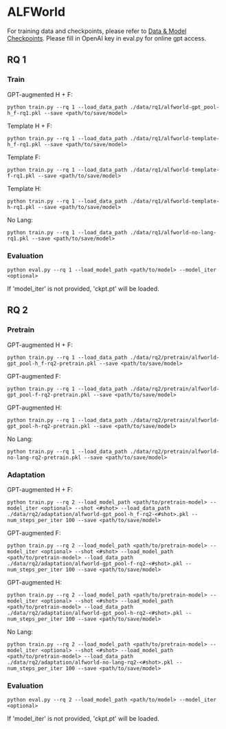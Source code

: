 # ALFWorld
For training data and checkpoints, please refer to [Data & Model Checkpoints](https://huggingface.co/datasets/sled-umich/Teachable_RL). Please fill in OpenAI key in eval.py for online gpt access. 
## RQ 1

### Train
GPT-augmented H + F:
```
python train.py --rq 1 --load_data_path ./data/rq1/alfworld-gpt_pool-h_f-rq1.pkl --save <path/to/save/model>
```
Template H + F:
```
python train.py --rq 1 --load_data_path ./data/rq1/alfworld-template-h_f-rq1.pkl --save <path/to/save/model>
```
Template F:
```
python train.py --rq 1 --load_data_path ./data/rq1/alfworld-template-f-rq1.pkl --save <path/to/save/model>
```
Template H:
```
python train.py --rq 1 --load_data_path ./data/rq1/alfworld-template-h-rq1.pkl --save <path/to/save/model>
```
No Lang:
```
python train.py --rq 1 --load_data_path ./data/rq1/alfworld-no-lang-rq1.pkl --save <path/to/save/model>
```

### Evaluation
```
python eval.py --rq 1 --load_model_path <path/to/model> --model_iter <optional> 
```
If 'model_iter' is not provided, 'ckpt.pt' will be loaded.

## RQ 2

### Pretrain
GPT-augmented H + F:
```
python train.py --rq 1 --load_data_path ./data/rq2/pretrain/alfworld-gpt_pool-h_f-rq2-pretrain.pkl --save <path/to/save/model>
```
GPT-augmented F:
```
python train.py --rq 1 --load_data_path ./data/rq2/pretrain/alfworld-gpt_pool-f-rq2-pretrain.pkl --save <path/to/save/model>
```
GPT-augmented H:
```
python train.py --rq 1 --load_data_path ./data/rq2/pretrain/alfworld-gpt_pool-h-rq2-pretrain.pkl --save <path/to/save/model>
```
No Lang:
```
python train.py --rq 1 --load_data_path ./data/rq2/pretrain/alfworld-no-lang-rq2-pretrain.pkl --save <path/to/save/model>
```

### Adaptation
GPT-augmented H + F:
```
python train.py --rq 2 --load_model_path <path/to/pretrain-model> --model_iter <optional> --shot <#shot> --load_data_path ./data/rq2/adaptation/alfworld-gpt_pool-h_f-rq2-<#shot>.pkl --num_steps_per_iter 100 --save <path/to/save/model>
```
GPT-augmented F:
```
python train.py --rq 2 --load_model_path <path/to/pretrain-model> --model_iter <optional> --shot <#shot> --load_model_path <path/to/pretrain-model> --load_data_path ./data/rq2/adaptation/alfworld-gpt_pool-f-rq2-<#shot>.pkl --num_steps_per_iter 100 --save <path/to/save/model>
```
GPT-augmented H:
```
python train.py --rq 2 --load_model_path <path/to/pretrain-model> --model_iter <optional> --shot <#shot> --load_model_path <path/to/pretrain-model> --load_data_path ./data/rq2/adaptation/alfworld-gpt_pool-h-rq2-<#shot>.pkl --num_steps_per_iter 100 --save <path/to/save/model>
```
No Lang:
```
python train.py --rq 2 --load_model_path <path/to/pretrain-model> --model_iter <optional> --shot <#shot> --load_model_path <path/to/pretrain-model> --load_data_path ./data/rq2/adaptation/alfworld-no-lang-rq2-<#shot>.pkl --num_steps_per_iter 100 --save <path/to/save/model>
```

### Evaluation
```
python eval.py --rq 2 --load_model_path <path/to/model> --model_iter <optional> 
```
If 'model_iter' is not provided, 'ckpt.pt' will be loaded.